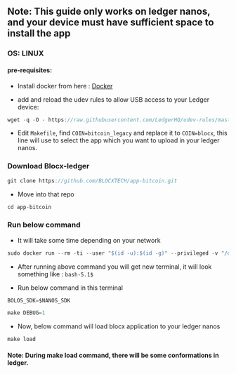 ## Note: This guide only works on ledger nanos, and your device must have sufficient space to install the app

### OS: LINUX

#### pre-requisites:

- Install docker from here : [Docker](https://docs.docker.com/engine/install/ubuntu/)

- add and reload the udev rules to allow USB access to your Ledger device:

```javascript
wget -q -O - https://raw.githubusercontent.com/LedgerHQ/udev-rules/master/add_udev_rules.sh | sudo bash
```

- Edit `Makefile`, find `COIN=bitcoin_legacy` and replace it to `COIN=blocx`, this line will use to select the app which you want to upload in your ledger nanos.

### Download Blocx-ledger

```javascript
git clone https://github.com/BLOCXTECH/app-bitcoin.git
```

- Move into that repo

```javascript
cd app-bitcoin
```

### Run below command

- It will take some time depending on your network

```javascript
sudo docker run --rm -ti --user "$(id -u):$(id -g)" --privileged -v "/dev/bus/usb:/dev/bus/usb" -v "$(realpath .):/app" ghcr.io/ledgerhq/ledger-app-builder/ledger-app-dev-tools:latest
```

- After running above command you will get new terminal, it will look something like : `bash-5.1$`

- Run below command in this terminal

```javascript
BOLOS_SDK=$NANOS_SDK

make DEBUG=1
```

- Now, below command will load blocx application to your ledger nanos

```javascript
make load
```

#### Note: During make load command, there will be some conformations in ledger.
